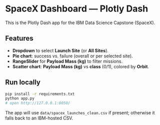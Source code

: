
# SpaceX Dashboard — Plotly Dash

This is the Plotly Dash app for the IBM Data Science Capstone (SpaceX).

## Features
- **Dropdown** to select **Launch Site** (or **All Sites**).
- **Pie chart**: success vs. failure (overall or per selected site).
- **RangeSlider** for **Payload Mass (kg)** to filter missions.
- **Scatter chart**: **Payload Mass (kg)** vs **class** (0/1), colored by **Orbit**.

## Run locally
```bash
pip install -r requirements.txt
python app.py
# open http://127.0.0.1:8050/
```

The app will use `data/spacex_launches_clean.csv` if present; otherwise it falls back to an IBM-hosted CSV.
